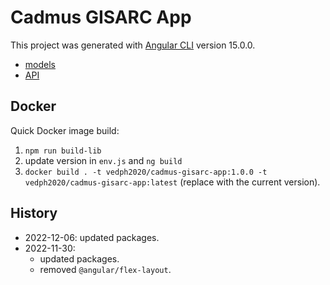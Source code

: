 # Cadmus GISARC App

This project was generated with [Angular CLI](https://github.com/angular/angular-cli) version 15.0.0.

- [models](https://github.com/vedph/cadmus-gisarc)
- [API](https://github.com/vedph/cadmus-gisarc-api)

## Docker

Quick Docker image build:

1. `npm run build-lib`
2. update version in `env.js` and `ng build`
3. `docker build . -t vedph2020/cadmus-gisarc-app:1.0.0 -t vedph2020/cadmus-gisarc-app:latest` (replace with the current version).

## History

- 2022-12-06: updated packages.
- 2022-11-30:
  - updated packages.
  - removed `@angular/flex-layout`.

